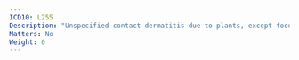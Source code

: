 ```yaml
---
ICD10: L255
Description: "Unspecified contact dermatitis due to plants, except food"
Matters: No
Weight: 0
---
```


